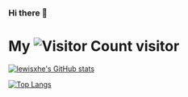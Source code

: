 ### Hi there 👋

# My ![Visitor Count](https://profile-counter.glitch.me/Christmas/count.svg) visitor




[![lewisxhe's GitHub  stats](https://github-readme-stats.vercel.app/api?username=lewisxhe&show_icons=true&theme=synthwave)](https://github.com/anuraghazra/github-readme-stats)

[![Top Langs](https://github-readme-stats.vercel.app/api/top-langs/?username=lewisxhe&layout=compact&theme=synthwave)](https://github.com/anuraghazra/github-readme-stats)

<!--
**lewisxhe/lewisxhe** is a ✨ _special_ ✨ repository because its `README.md` (this file) appears on your GitHub profile.
-->
